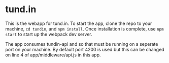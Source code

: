 # tund.in

This is the webapp for tund.in. To start the app, clone the repo to your machine, `cd tundin`, and `npm install`. Once installation is complete, use `npm start` to start up the webpack dev server.

The app consumes tundin-api and so that must be running on a seperate port on your machine. By default port 4200 is used but this can be changed on line 4 of app/middleware/api.js in this app.
